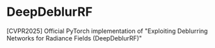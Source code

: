 # DeepDeblurRF
[CVPR2025] Official PyTorch implementation of "Exploiting Deblurring Networks for Radiance Fields (DeepDeblurRF)"
